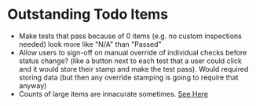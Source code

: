 # Outstanding Todo Items

 - Make tests that pass because of 0 items (e.g. no custom inspections needed) look more like "N/A" than "Passed"
 - Allow users to sign-off on manual override of individual checks before status change? (like a button next to each test that a user could click and it would store their stamp and make the test pass).  Would required storing data (but then any override stamping is going to require that anyway)
 - Counts of large items are innacurate sometimes.  [See Here](https://bitbucket.org/watchstevedrum/sacdou-cityworks-qa-plugin/commits/41bf85e0500e8084d7b061449c033a1af7ad6cb9#Ljs/eec-qa.jsT60)
